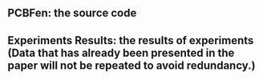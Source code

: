 ## PCBFen: the source code

## Experiments Results: the results of experiments (Data that has already been presented in the paper will not be repeated to avoid redundancy.)

